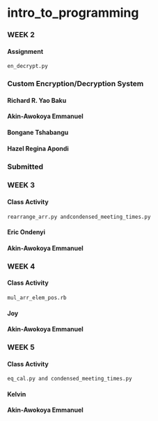 # intro_to_programming



### WEEK 2
#### Assignment
```
en_decrypt.py
```
### Custom Encryption/Decryption System

#### Richard R. Yao Baku
#### Akin-Awokoya Emmanuel
#### Bongane Tshabangu
#### Hazel Regina Apondi


### Submitted 


### WEEK 3
#### Class Activity

```
rearrange_arr.py andcondensed_meeting_times.py
```
#### Eric Ondenyi
#### Akin-Awokoya Emmanuel


### WEEK 4
#### Class Activity

```
mul_arr_elem_pos.rb
```
#### Joy
#### Akin-Awokoya Emmanuel


### WEEK 5
#### Class Activity

```
eq_cal.py and condensed_meeting_times.py
```
#### Kelvin
#### Akin-Awokoya Emmanuel
